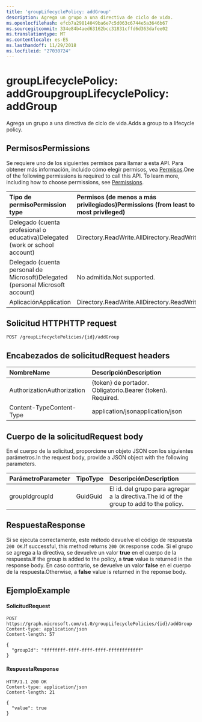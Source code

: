 ```yaml
---
title: 'groupLifecyclePolicy: addGroup'
description: Agrega un grupo a una directiva de ciclo de vida.
ms.openlocfilehash: efcb7a29814049ba6e7c5d063c6744e5a3646b67
ms.sourcegitcommit: 334e84b4aed63162bcc31831cffd6d363dafee02
ms.translationtype: MT
ms.contentlocale: es-ES
ms.lasthandoff: 11/29/2018
ms.locfileid: "27030724"
---
```

# <a name="grouplifecyclepolicy-addgroup"></a><span data-ttu-id="e6c02-103">groupLifecyclePolicy: addGroup</span><span class="sxs-lookup"><span data-stu-id="e6c02-103">groupLifecyclePolicy: addGroup</span></span>

<span data-ttu-id="e6c02-104">Agrega un grupo a una directiva de ciclo de vida.</span><span class="sxs-lookup"><span data-stu-id="e6c02-104">Adds a group to a lifecycle policy.</span></span>

## <a name="permissions"></a><span data-ttu-id="e6c02-105">Permisos</span><span class="sxs-lookup"><span data-stu-id="e6c02-105">Permissions</span></span>

<span data-ttu-id="e6c02-p101">Se requiere uno de los siguientes permisos para llamar a esta API. Para obtener más información, incluido cómo elegir permisos, vea [Permisos](/graph/permissions-reference).</span><span class="sxs-lookup"><span data-stu-id="e6c02-p101">One of the following permissions is required to call this API. To learn more, including how to choose permissions, see [Permissions](/graph/permissions-reference).</span></span>


|<span data-ttu-id="e6c02-108">Tipo de permiso</span><span class="sxs-lookup"><span data-stu-id="e6c02-108">Permission type</span></span>      | <span data-ttu-id="e6c02-109">Permisos (de menos a más privilegiados)</span><span class="sxs-lookup"><span data-stu-id="e6c02-109">Permissions (from least to most privileged)</span></span>              |
|:--------------------|:---------------------------------------------------------|
|<span data-ttu-id="e6c02-110">Delegado (cuenta profesional o educativa)</span><span class="sxs-lookup"><span data-stu-id="e6c02-110">Delegated (work or school account)</span></span> | <span data-ttu-id="e6c02-111">Directory.ReadWrite.All</span><span class="sxs-lookup"><span data-stu-id="e6c02-111">Directory.ReadWrite.All</span></span>    |
|<span data-ttu-id="e6c02-112">Delegado (cuenta personal de Microsoft)</span><span class="sxs-lookup"><span data-stu-id="e6c02-112">Delegated (personal Microsoft account)</span></span> | <span data-ttu-id="e6c02-113">No admitida.</span><span class="sxs-lookup"><span data-stu-id="e6c02-113">Not supported.</span></span>    |
|<span data-ttu-id="e6c02-114">Aplicación</span><span class="sxs-lookup"><span data-stu-id="e6c02-114">Application</span></span> | <span data-ttu-id="e6c02-115">Directory.ReadWrite.All</span><span class="sxs-lookup"><span data-stu-id="e6c02-115">Directory.ReadWrite.All</span></span> |

## <a name="http-request"></a><span data-ttu-id="e6c02-116">Solicitud HTTP</span><span class="sxs-lookup"><span data-stu-id="e6c02-116">HTTP request</span></span>
<!-- { "blockType": "ignored" } -->
```http
POST /groupLifecyclePolicies/{id}/addGroup
```

## <a name="request-headers"></a><span data-ttu-id="e6c02-117">Encabezados de solicitud</span><span class="sxs-lookup"><span data-stu-id="e6c02-117">Request headers</span></span>

| <span data-ttu-id="e6c02-118">Nombre</span><span class="sxs-lookup"><span data-stu-id="e6c02-118">Name</span></span> | <span data-ttu-id="e6c02-119">Descripción</span><span class="sxs-lookup"><span data-stu-id="e6c02-119">Description</span></span> |
|:---------------|:----------|
| <span data-ttu-id="e6c02-120">Authorization</span><span class="sxs-lookup"><span data-stu-id="e6c02-120">Authorization</span></span> | <span data-ttu-id="e6c02-p102">{token} de portador. Obligatorio.</span><span class="sxs-lookup"><span data-stu-id="e6c02-p102">Bearer {token}. Required.</span></span> |
| <span data-ttu-id="e6c02-123">Content-Type</span><span class="sxs-lookup"><span data-stu-id="e6c02-123">Content-Type</span></span>  | <span data-ttu-id="e6c02-124">application/json</span><span class="sxs-lookup"><span data-stu-id="e6c02-124">application/json</span></span> |

## <a name="request-body"></a><span data-ttu-id="e6c02-125">Cuerpo de la solicitud</span><span class="sxs-lookup"><span data-stu-id="e6c02-125">Request body</span></span>
<span data-ttu-id="e6c02-126">En el cuerpo de la solicitud, proporcione un objeto JSON con los siguientes parámetros.</span><span class="sxs-lookup"><span data-stu-id="e6c02-126">In the request body, provide a JSON object with the following parameters.</span></span>

| <span data-ttu-id="e6c02-127">Parámetro</span><span class="sxs-lookup"><span data-stu-id="e6c02-127">Parameter</span></span> | <span data-ttu-id="e6c02-128">Tipo</span><span class="sxs-lookup"><span data-stu-id="e6c02-128">Type</span></span> | <span data-ttu-id="e6c02-129">Descripción</span><span class="sxs-lookup"><span data-stu-id="e6c02-129">Description</span></span> |
|:---------------|:--------|:----------|
|<span data-ttu-id="e6c02-130">groupId</span><span class="sxs-lookup"><span data-stu-id="e6c02-130">groupId</span></span>|<span data-ttu-id="e6c02-131">Guid</span><span class="sxs-lookup"><span data-stu-id="e6c02-131">Guid</span></span>| <span data-ttu-id="e6c02-132">El id. del grupo para agregar a la directiva.</span><span class="sxs-lookup"><span data-stu-id="e6c02-132">The id of the group to add to the policy.</span></span> |

## <a name="response"></a><span data-ttu-id="e6c02-133">Respuesta</span><span class="sxs-lookup"><span data-stu-id="e6c02-133">Response</span></span>

<span data-ttu-id="e6c02-134">Si se ejecuta correctamente, este método devuelve el código de respuesta `200 OK`.</span><span class="sxs-lookup"><span data-stu-id="e6c02-134">If successful, this method returns `200 OK` response code.</span></span> <span data-ttu-id="e6c02-135">Si el grupo se agrega a la directiva, se devuelve un valor **true** en el cuerpo de la respuesta.</span><span class="sxs-lookup"><span data-stu-id="e6c02-135">If the group is added to the policy, a **true** value is returned in the response body.</span></span> <span data-ttu-id="e6c02-136">En caso contrario, se devuelve un valor **false** en el cuerpo de la respuesta.</span><span class="sxs-lookup"><span data-stu-id="e6c02-136">Otherwise, a **false** value is returned in the reponse body.</span></span>

## <a name="example"></a><span data-ttu-id="e6c02-137">Ejemplo</span><span class="sxs-lookup"><span data-stu-id="e6c02-137">Example</span></span>

#### <a name="request"></a><span data-ttu-id="e6c02-138">Solicitud</span><span class="sxs-lookup"><span data-stu-id="e6c02-138">Request</span></span>

<!-- {
  "blockType": "ignored",
  "name": "grouplifecyclepolicy_addgroup"
} -->
```http
POST https://graph.microsoft.com/v1.0/groupLifecyclePolicies/{id}/addGroup
Content-type: application/json
Content-length: 57

{
  "groupId": "ffffffff-ffff-ffff-ffff-ffffffffffff"
}
```

#### <a name="response"></a><span data-ttu-id="e6c02-139">Respuesta</span><span class="sxs-lookup"><span data-stu-id="e6c02-139">Response</span></span>
<!-- { "blockType": "ignored" } -->

```http
HTTP/1.1 200 OK
Content-type: application/json
Content-length: 21

{
  "value": true
}
```

<!-- uuid: 8fcb5dbc-d5aa-4681-8e31-b001d5168d79
2015-10-25 14:57:30 UTC -->
<!-- {
  "type": "#page.annotation",
  "description": "groupLifecyclePolicy: addgroup",
  "keywords": "",
  "section": "documentation",
  "tocPath": ""
}-->
